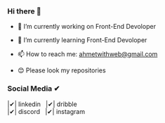 ### Hi there 👋


- 🔭 I’m currently working on Front-End Devoloper
- 🌱 I’m currently learning Front-End Devoloper
- 📫 How to reach me: ahmetwithweb@gmail.com



- 😊 Please look my repositories

### Social Media ✔
  |✔| linkedin &nbsp;
  |✔| dribble <br />
  |✔| discord  &nbsp;
   |✔| instagram <br /> 
  
  
